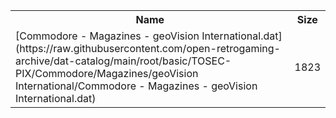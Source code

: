 <table>
<tr><th>Name</th><th>Size</th></tr>
<tr><td>
[Commodore - Magazines - geoVision International.dat](https://raw.githubusercontent.com/open-retrogaming-archive/dat-catalog/main/root/basic/TOSEC-PIX/Commodore/Magazines/geoVision International/Commodore - Magazines - geoVision International.dat)
</td><td>1823</td></tr>
</table>
